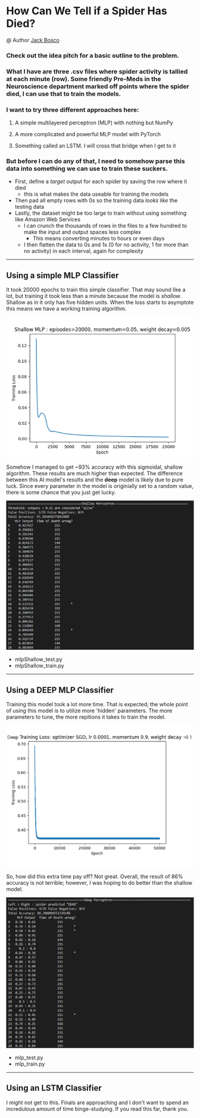 # How Can We Tell if a Spider Has Died?

@ Author [Jack Bosco](https://GitHub.com/JackBosco)

### Check out the idea pitch for a basic outline to the problem. 

### What I have are three .csv files where spider activity is tallied at each minute (row). Some friendly Pre-Meds in the Neuroscience department marked off points where the spider died, I can use that to __train__ the models.

### I want to try three different approaches here:

1. A simple multilayered perceptron (MLP) with nothing but NumPy

2. A more complicated and powerful MLP model with PyTorch

3. Something called an LSTM. I will cross that bridge when I get to it

### But before I can do any of that, I need to somehow parse this data into something we can use to train these suckers.

* First, define a *target* output for each spider by saving the row where it died
  * this is what makes the data useable for training the models
* Then pad all empty rows with 0s so the training data *looks like* the testing data
* Lastly, the dataset might be too large to train without using something like Amazon Web Services
  * I can crunch the thousands of rows in the files to a few hundred to make the input and output spaces less complex
    * This means converting minutes to hours or even days
  * I then flatten the data to 0s and 1s (0 for no activity, 1 for more than no activity) in each interval, again for complexity

-----

## Using a simple MLP Classifier

It took 20000 epochs to train this simple classifier. That may sound like a lot, but training it took less than a minute because the model is *shallow*. Shallow as in it only has five hidden units. When the loss starts to asymptote this means we have a working training algorithm.

![plot](./charts/shallow.png)

Somehow I managed to get ~93% accuracy with this sigmoidal, shallow algorithm. These results are much higher than expected. 
The difference between this AI model's results and the __deep__ model is likely due to pure luck. 
Since every parameter in the model is originially set to a random value, there is some chance that you just get lucky. 

![plot](./charts/shallowChart.png)

* mlpShallow_test.py
* mlpShallow_train.py

----

## Using a DEEP MLP Classifier

Training this model took a lot more time. That is expected; the whole point of using this model is to utilize more 'hidden' parameters. The more parameters to tune, the more repitions it takes to train the model.

![plot](./charts/learning.png)

So, how did this extra time pay off? Not great. Overall, the result of 86% accuracy is not terrible; however, I was hoping to do better than the shallow model. 

![plot](./charts/deepChart.png)

* mlp_test.py
* mlp_train.py

----

## Using an LSTM Classifier

I might not get to this. Finals are approaching and I don't want to spend an incredulous amount of time binge-studying. If you read this far, thank you.